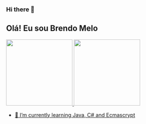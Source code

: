 ### Hi there 👋

## Olá! Eu sou Brendo Melo
 <div>
  <a href="https://github.com/BrBrendo">
  <img height="180em" src="https://github-readme-stats.vercel.app/api?username=BrBrendo&show_icons=true&theme=slateorange&include_all_commits=true&count_private=true"/>
  <img height="180em" src="https://github-readme-stats.vercel.app/api/top-langs/?username=BrBrendo&layout=compact&langs_count=7&theme=slateorange"/>
</div>

- 🌱 I’m currently learning Java, C# and Ecmascrypt


